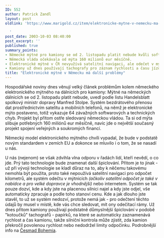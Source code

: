```yaml
---
ID: 552
author: Patrick Zandl
layout: post
oldlink: 'https://www.marigold.cz/item/elektronicke-mytne-v-nemecku-ma-dalsi-problemy

  '
post_date: 2003-10-03 08:40:00
post_excerpt: ''
published: true
summary_points:
- Německé mýtné pro kamiony se od 2. listopadu platit nebude kvůli softwarovým chybám.
- Německá vláda očekávala od mýta 160 milionů eur měsíčně.
- Elektronické mýtné v ČR nevyužívá satelitní navigaci, ale odečet v mýtnicích.
- Kamiony už dnes používají tachografy pro záznam rychlosti a času jízdy.
title: "Elektronické mýtné v Německu má další problémy"
---
```


<p>
Hospodářské noviny dnes věnují velký článek problémům kolem německého elektronického mýtného na dálnicích pro kamiony: Mýtné na německých dálnicích se od 2. listopadu platit nebude, uvedl podle listu Handelsblatt spolkový ministr dopravy Manfred Stolpe. Systém bezdrátového přenosu dat prostřednictvím satelitu a mobilních telefonů, na němž je elektronické mýto postaveno, totiž vykazuje 64 závažných softwarových a technických chyb. Projekt byl přitom ostře sledovaný německou vládou. Ta si od mýta slibuje potřebných 160 miliónů eur měsíčně, navíc jde o největší současný projekt spojení veřejných a soukromých financí.</p>

<p>
Německý model elektronického mýtného chvíli vypadal, že bude v podstatě novým standardem v zemích EU a dokonce se mluvilo i o tom, že se nasadí u nás. </p>

<p>
U nás (nejenom) se však zdvihla vlna odporu v řadách lidí, kteří nevědí, o co jde. Prý tato technologie bude znamenat další špiclování. Přitom je to jinak - už při vývoji technologie se kladl důraz na to, aby k něčemu takovému nemohla být použita, proto také nepoužívá satelitní navigaci pro odpočet kilometrů, ale systém odečtu v mýtnicích <EM>(ačkoliv satelitní odpočet je také v nabídce a pro velké dopravce je vhodnější)</EM> nebo internetem. Systém se tak pouze dozví, kde a kdy jste na placenou silnici najel a kdy jste odjel, vše automaticky zpracuje a podle toho stanoví cenu. Kde a jak dlouho jste stavěl, to už se systém nedozví, protože nemá jak - pro odečtení těchto údajů by musel v místě, kde vás chce sledovat, mít ony odečítací rámy. Už dnes přitom kamiony používají podstatně důmyslnější špiclování v podobě "kotoučků" tachografů&#160;- papírků, na které se automaticky zaznamenává rychlost a čas kamionu, takže silniční kontrola může zjistit, zda kamion překročil povolenou rychlost nebo nedodržel limity odpočinku. Podrobnější info na <A href="http://www.cesmad-bohemia.cz/news.php?id_zpravy=1917" target=_blank>Česmad Bohemia</A>.</p>